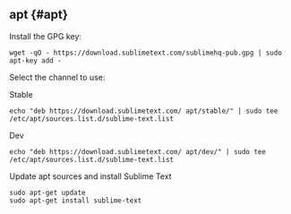 ## apt {#apt}

Install the GPG key:

```
wget -qO - https://download.sublimetext.com/sublimehq-pub.gpg | sudo apt-key add -

```

Select the channel to use:

Stable

```
echo "deb https://download.sublimetext.com/ apt/stable/" | sudo tee /etc/apt/sources.list.d/sublime-text.list

```

Dev

```
echo "deb https://download.sublimetext.com/ apt/dev/" | sudo tee /etc/apt/sources.list.d/sublime-text.list

```

Update apt sources and install Sublime Text

```
sudo apt-get update
sudo apt-get install sublime-text

```

  


